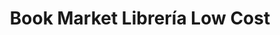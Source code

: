 ---
title: "Book Market Librería Low Cost"
url: /oviedo/book-market-libreria-low-cost/
shop: libros
---